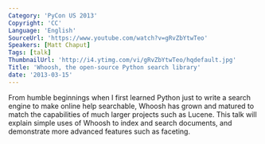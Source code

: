 ```yaml
---
Category: 'PyCon US 2013'
Copyright: 'CC'
Language: 'English'
SourceUrl: 'https://www.youtube.com/watch?v=gRvZbYtwTeo'
Speakers: [Matt Chaput]
Tags: [talk]
ThumbnailUrl: 'http://i4.ytimg.com/vi/gRvZbYtwTeo/hqdefault.jpg'
Title: 'Whoosh, the open-source Python search library'
date: '2013-03-15'
---
```

From humble beginnings when I first learned Python just to write a search engine to make online help searchable, Whoosh has grown and matured to match the capabilities of much larger projects such as Lucene. This talk will explain simple uses of Whoosh to index and search documents, and demonstrate more advanced features such as faceting.
